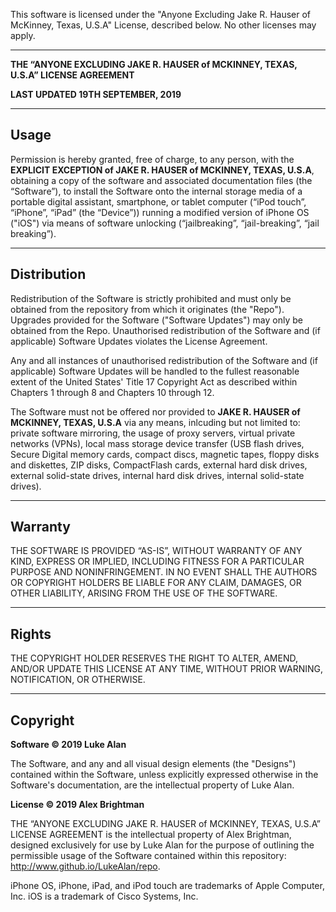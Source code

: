 This software is licensed under the "Anyone Excluding Jake R. Hauser of McKinney, Texas, U.S.A" License, described below. 
No other licenses may apply.

------------------------------------------------------------------------------------------------------------------------------

**THE “ANYONE EXCLUDING JAKE R. HAUSER of MCKINNEY, TEXAS, U.S.A” LICENSE AGREEMENT**

**LAST UPDATED 19TH SEPTEMBER, 2019**


-----
Usage
-----
Permission is hereby granted, free of charge, to any person, with the **EXPLICIT EXCEPTION of JAKE R. HAUSER of MCKINNEY, TEXAS, U.S.A**, obtaining a copy of the software and associated documentation files (the “Software”), to install the Software onto the internal storage media of a portable digital assistant, smartphone, or tablet computer (“iPod touch”, “iPhone”, “iPad” (the “Device”)) running a modified version of iPhone OS ("iOS") via means of software unlocking (“jailbreaking”, “jail-breaking”, “jail breaking”). 

------------
Distribution
------------
Redistribution of the Software is strictly prohibited and must only be obtained from the repository from which it originates (the "Repo"). Upgrades provided for the Software ("Software Updates") may only be obtained from the Repo.
Unauthorised redistribution of the Software and (if applicable) Software Updates violates the License Agreement. 

Any and all instances of unauthorised redistribution of the Software and (if applicable) Software Updates will be handled to the fullest reasonable extent of the United States' Title 17 Copyright Act as described within Chapters 1 through 8 and Chapters 10 through 12.

The Software must not be offered nor provided to **JAKE R. HAUSER of MCKINNEY, TEXAS, U.S.A** via any means, inlcuding but not limited to: private software mirroring, the usage of proxy servers, virtual private networks (VPNs), local mass storage device transfer (USB flash drives, Secure Digital memory cards, compact discs, magnetic tapes, floppy disks and diskettes, ZIP disks, CompactFlash cards,  external hard disk drives, external solid-state drives, internal hard disk drives, internal solid-state drives). 

--------
Warranty
--------
THE SOFTWARE IS PROVIDED “AS-IS”, WITHOUT WARRANTY OF ANY KIND, EXPRESS OR IMPLIED, INCLUDING FITNESS FOR A PARTICULAR PURPOSE AND NONINFRINGEMENT. IN NO EVENT SHALL THE AUTHORS OR COPYRIGHT HOLDERS BE LIABLE FOR ANY CLAIM, DAMAGES, OR OTHER LIABILITY, ARISING FROM THE USE OF THE SOFTWARE.

------
Rights
------
THE COPYRIGHT HOLDER RESERVES THE RIGHT TO ALTER, AMEND, AND/OR UPDATE THIS LICENSE AT ANY TIME, WITHOUT PRIOR WARNING, NOTIFICATION, OR OTHERWISE.

---------
Copyright
---------
**Software © 2019 Luke Alan**

The Software, and any and all visual design elements (the "Designs") contained within the Software, unless explicitly expressed otherwise in the Software's documentation, are the intellectual property of Luke Alan.

**License © 2019 Alex Brightman**

THE “ANYONE EXCLUDING JAKE R. HAUSER of MCKINNEY, TEXAS, U.S.A” LICENSE AGREEMENT is the intellectual property of Alex Brightman, designed exclusively for use by Luke Alan for the purpose of outlining the permissible usage of the Software contained within this repository: http://www.github.io/LukeAlan/repo.


iPhone OS, iPhone, iPad, and iPod touch are trademarks of Apple Computer, Inc.
iOS is a trademark of Cisco Systems, Inc.
